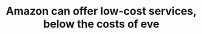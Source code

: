 ---
layout: answer
title: "Amazon can offer low-cost services, below the costs of eve"
blurb: "For many businesses, per-unit operating costs gets small and smaller as an organization gets bigger and more specialized. For example, a farmer can be more"
quid: 284
---